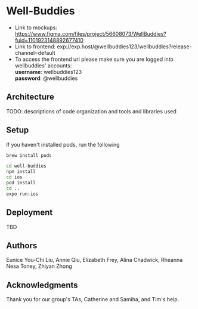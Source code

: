 # Well-Buddies

- Link to mockups: https://www.figma.com/files/project/56608073/WellBuddies?fuid=1101923148892677410 <br>
- Link to frontend: exp://exp.host/@wellbuddies123/wellbuddies?release-channel=default <br>
- To access the frontend url please make sure you are logged into wellbuddies' accounts: <br>
**username**: wellbuddies123 <br>
**password**: @wellbuddies

## Architecture

TODO:  descriptions of code organization and tools and libraries used

## Setup

If you haven't installed pods, run the following
``` bash
brew install pods
```

``` bash
cd well-buddies
npm install
cd ios
pod install
cd ..
expo run:ios
```

## Deployment

TBD

## Authors

Eunice You-Chi Liu,
Annie Qiu,
Elizabeth Frey,
Alina Chadwick,
Rheanna Nesa Toney,
Zhiyan Zhong

## Acknowledgments
Thank you for our group's TAs, Catherine and Samiha, and Tim's help.
